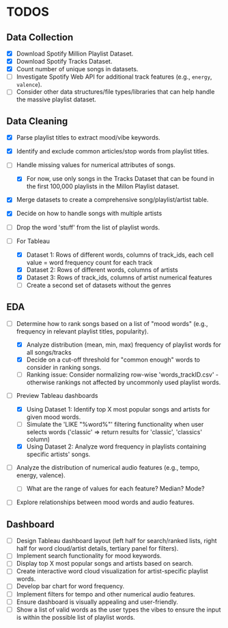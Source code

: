 # TODOS

## Data Collection

 - [x] Download Spotify Million Playlist Dataset.
 - [x] Download Spotify Tracks Dataset.
 - [x] Count number of unique songs in datasets.
 - [ ] Investigate Spotify Web API for additional track features (e.g., `energy`, `valence`).
 - [ ] Consider other data structures/file types/libraries that can help handle the massive playlist dataset.

## Data Cleaning

 - [x] Parse playlist titles to extract mood/vibe keywords.
 - [x] Identify and exclude common articles/stop words from playlist titles.
 - [ ] Handle missing values for numerical attributes of songs.
    - [x] For now, use only songs in the Tracks Dataset that can be found in the first 100,000 playlists in the Millon Playlist dataset.
 - [x] Merge datasets to create a comprehensive song/playlist/artist table.
 - [x] Decide on how to handle songs with multiple artists

 - [ ] Drop the word 'stuff' from the list of playlist words.

 - [ ] For Tableau
    - [x] Dataset 1: Rows of different words, columns of track_ids, each cell value = word frequency count for each track 
    - [x] Dataset 2: Rows of different words, columns of artists
    - [x] Dataset 3: Rows of track_ids, columns of artist numerical features
    - [ ] Create a second set of datasets without the genres

## EDA


 - [ ] Determine how to rank songs based on a list of "mood words" (e.g., frequency in relevant playlist titles, popularity).
    - [x] Analyze distribution (mean, min, max) frequency of playlist words for all songs/tracks
    - [x] Decide on a cut-off threshold for "common enough" words to consider in ranking songs.
    - [ ] Ranking issue: Consider normalizing row-wise 'words_trackID.csv' - otherwise rankings not affected by uncommonly used playlist words.

 - [ ] Preview Tableau dashboards
    - [x] Using Dataset 1: Identify top X most popular songs and artists for given mood words.
    - [ ] Simulate the 'LIKE "%word%"' filtering functionality when user selects words ('classic' => return results for 'classic', 'classics' column)
    - [x] Using Dataset 2: Analyze word frequency in playlists containing specific artists' songs.

 - [ ] Analyze the distribution of numerical audio features (e.g., tempo, energy, valence).
    - [ ] What are the range of values for each feature? Median? Mode?
 - [ ] Explore relationships between mood words and audio features.


## Dashboard

 - [ ] Design Tableau dashboard layout (left half for search/ranked lists, right half for word cloud/artist details, tertiary panel for filters).
 - [ ] Implement search functionality for mood keywords.
 - [ ] Display top X most popular songs and artists based on search.
 - [ ] Create interactive word cloud visualization for artist-specific playlist words.
 - [ ] Develop bar chart for word frequency.
 - [ ] Implement filters for tempo and other numerical audio features.
 - [ ] Ensure dashboard is visually appealing and user-friendly.
 - [ ] Show a list of valid words as the user types the vibes to ensure the input is within the possible list of playlist words.
